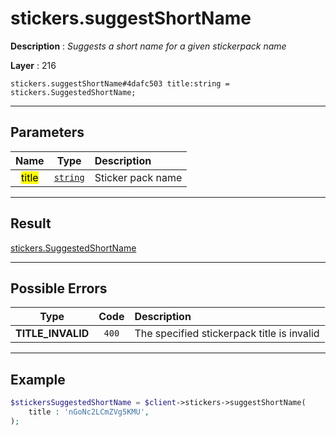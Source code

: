 # stickers.suggestShortName

**Description** : *Suggests a short name for a given stickerpack name*

**Layer** : 216

```tl
stickers.suggestShortName#4dafc503 title:string = stickers.SuggestedShortName;
```

---

## Parameters

| Name | Type | Description |
| :---: | :---: | :--- |
| <mark>title</mark> | [`string`](type/string) | Sticker pack name |

---

## Result

[stickers.SuggestedShortName](type/stickers.SuggestedShortName)

---

## Possible Errors

| Type | Code | Description |
| :---: | :---: | :--- |
| **TITLE_INVALID** | `400` | The specified stickerpack title is invalid |

---

## Example

```php
$stickersSuggestedShortName = $client->stickers->suggestShortName(
	title : 'nGoNc2LCmZVg5KMU',
);
```